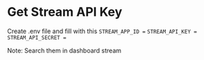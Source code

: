 # Get Stream API Key
Create .env file and fill with this
`STREAM_APP_ID =`
`STREAM_API_KEY =`
`STREAM_API_SECRET =`

Note: Search them in dashboard stream

